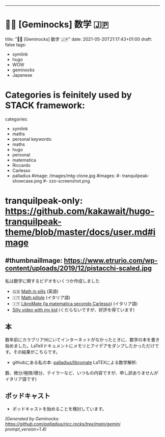<!-- Generated by Geminock vVER . cache_key='4b5af55edb5d7d00b97ba8e12fa1c5d1c8ecd10858f662a0a78ad68a6aae7cf4-jp.yaml' --> 
---
# 🧮♊ [Geminocks] 数学 🇯🇵 
title: "🧮♊ [Geminocks] 数学 🇯🇵"
date: 2021-05-20T21:17:43+01:00
draft: false
tags:
- symlink
- hugo
- WOW
- geminocks
- Japanese
# Categories is feinitely used by STACK framework:
categories:
- symlink
- maths
- personal
keywords:
- maths
- hugo
- personal
- matematica
- Riccardo
- Carlesso
- palladius
#image: /images/mtg-clone.jpg
#images:
#- tranquilpeak-showcase.png
#- zzo-screenshot.png
# tranquilpeak-only: https://github.com/kakawait/hugo-tranquilpeak-theme/blob/master/docs/user.md#image
#thumbnailImage: https://www.etrurio.com/wp-content/uploads/2019/12/pistacchi-scaled.jpg
---
私は数学に関するビデオをいくつか作成しました
* 🇬🇧 [Math in pills](https://www.youtube.com/playlist?list=PLLW_mrnzxmSo-Q841ZuBDxcIHHX4iGZkX) (英語)
* 🇮🇹 [Math pillole](https://www.youtube.com/playlist?list=PLLW_mrnzxmSp_zuV3OzY_Wksf6_dP-Ifn) (イタリア語)
* 🇮🇹  [LibroMate (la matematica secondo Carlesso)](https://www.youtube.com/playlist?list=PLLW_mrnzxmSofo9gxu_NsWYl9c9NNmjZ6) (イタリア語)
* [Silly video with my kid](https://www.youtube.com/playlist?list=PLLW_mrnzxmSpYyZ3zBOuRjNMpVOlSIlzi) (くだらないですが、好評を得ています)

## 本

数年前にカラブリア州にいてインターネットがなかったときに、数学の本を書き始めました。LaTeXドキュメントにメモリとアイデアをダンプしたかっただけです。その結果がこちらです。

* githubにある私の本: [palladius/libromate](https://github.com/palladius/libromate) LaTEXによる数学解析:

数、微分/極限/積分、テイラーなど、いつもの内容ですが、申し訳ありませんがイタリア語です)

## ポッドキャスト

* ポッドキャストを始めることを検討しています。


<!--
    From: go/ricc-math
-->


*(Generated by Geminocks: https://github.com/palladius/ricc.rocks/tree/main/gemini prompt_version=1.4)*